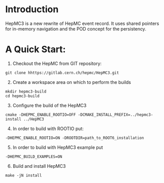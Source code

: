 # Introduction
HepMC3 is a new rewrite of HepMC event record. It uses shared pointers for in-memory navigation and the POD concept for the persistency. 

# A Quick Start:

1. Checkout the HepMC from GIT repository:
  ```
  git clone hhttps://gitlab.cern.ch/hepmc/HepMC3.git
  ```
2. Create a workspace area on which to perform the builds 
  ```
  mkdir hepmc3-build
  cd hepmc3-build
  ```
3. Configure the build of the HepMC3
  ```
  cmake -DHEPMC_ENABLE_ROOTIO=OFF -DCMAKE_INSTALL_PREFIX=../hepmc3-install ../HepMC3 
  ```
4. In order to build with ROOTIO put: 
  ```
  -DHEPMC_ENABLE_ROOTIO=ON -DROOTDIR=path_to_ROOT6_installation
  ``` 
5. In order to build with HepMC3 example put
  ```
  -DHEPMC_BUILD_EXAMPLES=ON 
  ``` 
6. Build and install HepMC3
  ```
  make -jN install
  ```

